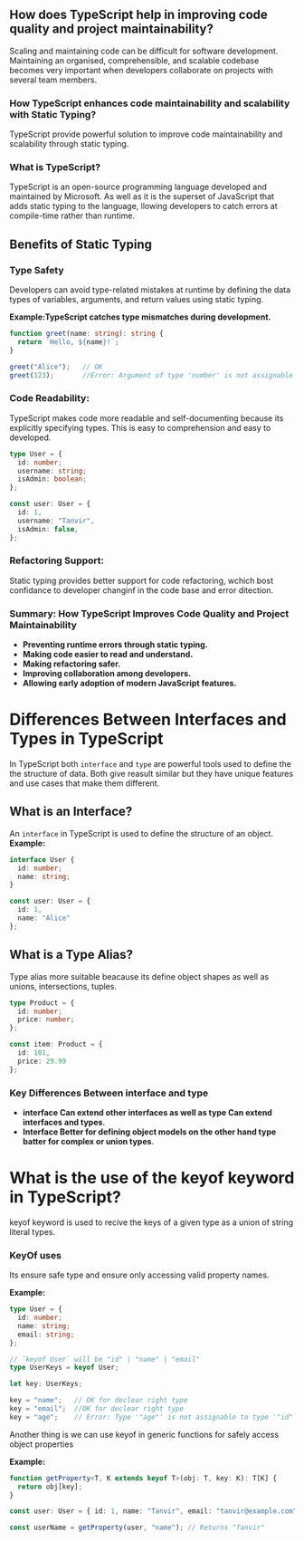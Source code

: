 ## How does TypeScript help in improving code quality and project maintainability?

Scaling and maintaining code can be difficult for software development. Maintaining an organised, comprehensible, and scalable codebase becomes very important when developers collaborate on projects with several team members.

### How TypeScript enhances code maintainability and scalability with Static Typing?

TypeScript provide powerful solution to improve code maintainability and scalability through static typing.

### What is TypeScript?

TypeScript is an open-source programming language developed and maintained by Microsoft. As well as it is the superset of JavaScript that adds static typing to the language, llowing developers to catch errors at compile-time rather than runtime.

## Benefits of Static Typing

### Type Safety
Developers can avoid type-related mistakes at runtime by defining the data types of variables, arguments, and return values using static typing.

**Example:TypeScript catches type mismatches during development.**

```ts
function greet(name: string): string {
  return `Hello, ${name}!`;
}

greet("Alice");   // OK
greet(123);       //Error: Argument of type 'number' is not assignable to parameter of type 'string'.

```
### Code Readability:
TypeScript makes code more readable and self-documenting because its explicitly specifying types. This is easy to  comprehension and easy to developed.

```ts
type User = {
  id: number;
  username: string;
  isAdmin: boolean;
};

const user: User = {
  id: 1,
  username: "Tanvir",
  isAdmin: false,
};


```

### Refactoring Support:
Static typing provides better support for code refactoring, wchich bost confidance to developer changinf in the code base and error ditection.


### Summary: How TypeScript Improves Code Quality and Project Maintainability

- **Preventing runtime errors through static typing.**
- **Making code easier to read and understand.**
- **Making refactoring safer.**
- **Improving collaboration among developers.**
- **Allowing early adoption of modern JavaScript features.**





# Differences Between Interfaces and Types in TypeScript

In TypeScript both `interface` and `type` are powerful tools used to define the the structure of data. Both give reasult similar but they have unique features and use cases that make them different.

## What is an Interface?
An `interface` in TypeScript is used to define the structure of an object.
**Example:**
```ts
interface User {
  id: number;
  name: string;
}

const user: User = {
  id: 1,
  name: "Alice"
};
```

## What is a Type Alias?
Type alias more suitable beacause its define object shapes as well as unions, intersections, tuples.
```ts
type Product = {
  id: number;
  price: number;
};

const item: Product = {
  id: 101,
  price: 29.99
};
```
### Key Differences Between interface and type
- **interface Can extend other interfaces as well as type Can extend interfaces and types**.
- **Interface Better for defining object models on the other hand type batter for complex or union types**.


# What is the use of the keyof keyword in TypeScript?
keyof keyword is used to recive the keys of a given type as a union of string literal types.

### KeyOf uses 
Its ensure safe type and ensure only accessing valid property names.

**Example:**
```ts
type User = {
  id: number;
  name: string;
  email: string;
};

// `keyof User` will be "id" | "name" | "email"
type UserKeys = keyof User;

let key: UserKeys;

key = "name";   // OK for declear right type
key = "email";  //OK for declear right type
key = "age";    // Error: Type '"age"' is not assignable to type '"id" | "name" | "email"'

```

Another thing is we can use keyof in generic functions for safely access object properties

**Example:**
```ts
function getProperty<T, K extends keyof T>(obj: T, key: K): T[K] {
  return obj[key];
}

const user: User = { id: 1, name: "Tanvir", email: "tanvir@example.com" };

const userName = getProperty(user, "name"); // Returns "Tanvir"

```





